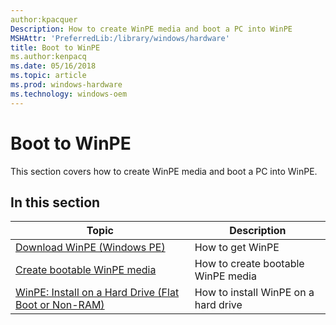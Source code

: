 ```yaml
---
author:kpacquer
Description: How to create WinPE media and boot a PC into WinPE
MSHAttr: 'PreferredLib:/library/windows/hardware'
title: Boot to WinPE
ms.author:kenpacq
ms.date: 05/16/2018
ms.topic: article
ms.prod: windows-hardware
ms.technology: windows-oem
---
```


# Boot to WinPE

This section covers how to create WinPE media and boot a PC into WinPE.

## In this section

| Topic | Description |
|  --- | ---  |
| [Download WinPE (Windows PE)](download-winpe--windows-pe.md) | How to get WinPE |
| [Create bootable WinPE media](winpe-create-usb-bootable-drive.md) | How to create bootable WinPE media |
| [WinPE: Install on a Hard Drive (Flat Boot or Non-RAM)](winpe-install-on-a-hard-drive--flat-boot-or-non-ram.md) | How to install WinPE on a hard drive |